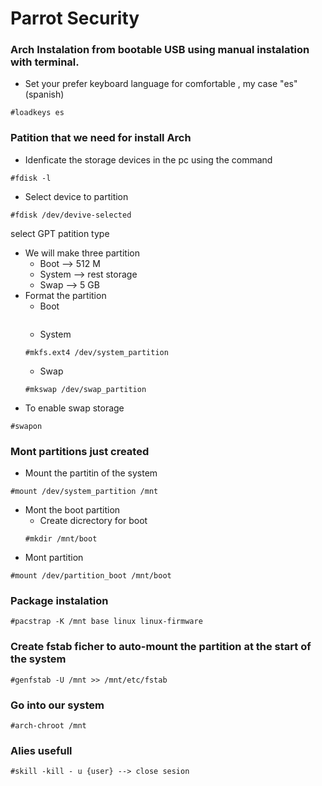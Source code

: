# Parrot Security 

### Arch Instalation from bootable USB using manual instalation with terminal.

* Set your prefer keyboard language for comfortable , my case "es" (spanish)
~~~
#loadkeys es
~~~
### Patition that we need for install Arch
* Idenficate the storage devices in the pc using the command 
~~~
#fdisk -l 
~~~
* Select device to partition

~~~
#fdisk /dev/devive-selected
~~~
  select GPT patition type

* We will make three partition
  - Boot --> 512 M
  - System --> rest storage
  - Swap --> 5 GB
* Format the partition 
  - Boot
  ~~~

  ~~~
  - System
  ~~~
  #mkfs.ext4 /dev/system_partition
  ~~~
  - Swap
  ~~~
  #mkswap /dev/swap_partition
  ~~~
* To enable swap storage
~~~
#swapon 
~~~
### Mont partitions just created
  - Mount the partitin of the system
  ~~~
  #mount /dev/system_partition /mnt
  ~~~
  - Mont the boot partition
    - Create dicrectory for boot
    ~~~
    #mkdir /mnt/boot
    ~~~
  - Mont partition
  ~~~ 
  #mount /dev/partition_boot /mnt/boot
  ~~~
### Package instalation
~~~
#pacstrap -K /mnt base linux linux-firmware
~~~
### Create fstab ficher to auto-mount the partition at the start of the system
~~~
#genfstab -U /mnt >> /mnt/etc/fstab
~~~
### Go into our system 
~~~
#arch-chroot /mnt
~~~
### Alies usefull
~~~
#skill -kill - u {user} --> close sesion 
